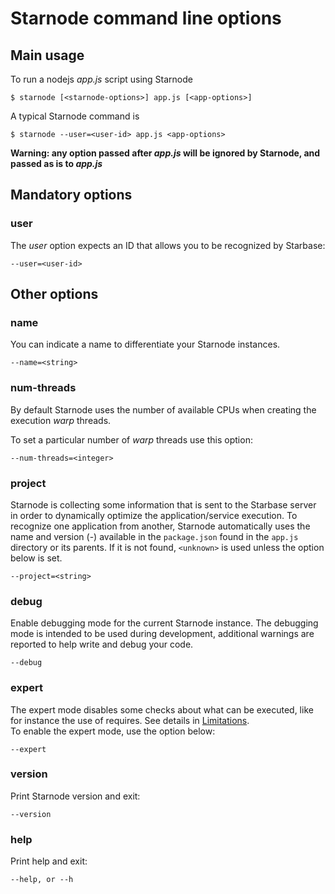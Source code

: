 # Starnode command line options

## Main usage

To run a nodejs _app.js_ script using Starnode

```
$ starnode [<starnode-options>] app.js [<app-options>]
```

A typical Starnode command is

```
$ starnode --user=<user-id> app.js <app-options>
```

**Warning: any option passed after _app.js_ will be ignored by Starnode, and passed as is to _app.js_**

## Mandatory options

### user

The _user_ option expects an ID that allows you to be recognized by Starbase:

```
--user=<user-id>
```

## Other options

### name

You can indicate a name to differentiate your Starnode instances.

```
--name=<string>
```

### num-threads

By default Starnode uses the number of available CPUs when creating the execution _warp_ threads.

To set a particular number of _warp_ threads use this option: 

```
--num-threads=<integer>
```

### project

Starnode is collecting some information that is sent to the Starbase server in order to dynamically
optimize the application/service execution. To recognize one application from another, Starnode
automatically uses the name and version (<name>-<version>) available in the `package.json` found
in the `app.js` directory or its parents. If it is not found, `<unknown>` is used unless the option
below is set.

```
--project=<string>
```

### debug

Enable debugging mode for the current Starnode instance. The debugging mode is intended to be used during
development, additional warnings are reported to help write and debug your code.

```
--debug
```

### expert

The expert mode disables some checks about what can be executed, like for instance the use of requires.
See details in [Limitations](Limitations.md).   
To enable the expert mode, use the option below:

```
--expert
```

### version

Print Starnode version and exit:

```
--version
```

### help

Print help and exit:

```
--help, or --h
```
